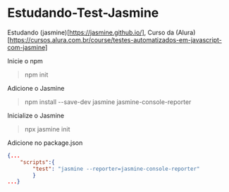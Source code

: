 # Estudando-Test-Jasmine
Estudando (jasmine)[https://jasmine.github.io/], Curso da (Alura)[https://cursos.alura.com.br/course/testes-automatizados-em-javascript-com-jasmine]

Inicie o npm
>npm init

Adicione o Jasmine
>npm install --save-dev jasmine jasmine-console-reporter

Inicialize o Jasmine
>npx jasmine init

Adicione no package.json
``` json
{...
    "scripts":{
        "test": "jasmine --reporter=jasmine-console-reporter"
        } 
...}
```